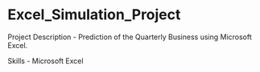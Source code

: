 # Excel_Simulation_Project
Project Description - Prediction of the Quarterly Business using Microsoft Excel.

Skills - Microsoft Excel
